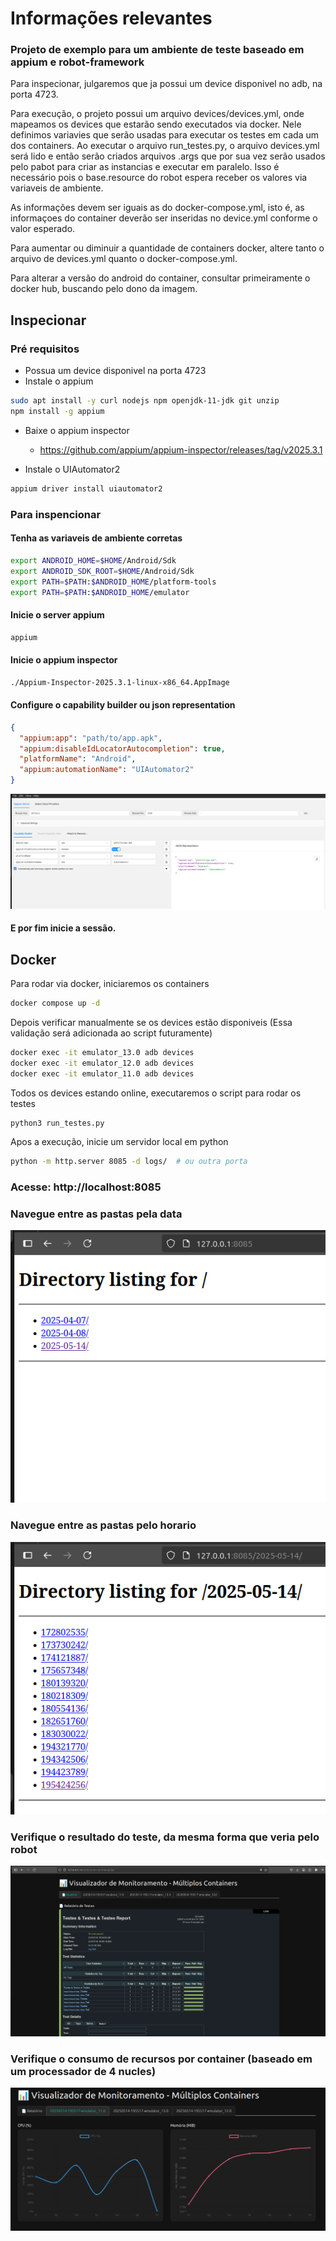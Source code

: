# Informações relevantes
### Projeto de exemplo para um ambiente de teste baseado em appium e robot-framework

Para inspecionar, julgaremos que ja possui um device disponivel no adb, na porta 4723.

Para execução, o projeto possui um arquivo devices/devices.yml, onde mapeamos os devices que estarão sendo executados via docker. Nele definimos variavies que serão usadas para executar os testes em cada um dos containers.
Ao executar  o arquivo run_testes.py, o arquivo devices.yml será lido e então serão criados arquivos .args que por sua vez serão usados pelo pabot para criar as instancias e executar em paralelo. Isso é necessário pois o base.resource do robot espera receber os valores via variaveis de ambiente.

As informações devem ser iguais as do docker-compose.yml, isto é, as informaçoes do container deverão ser inseridas no device.yml conforme o valor esperado.

Para aumentar ou diminuir a quantidade de containers docker, altere tanto o arquivo de devices.yml quanto o docker-compose.yml.

Para alterar a versão do android do container, consultar primeiramente o docker hub, buscando pelo dono da imagem.


## Inspecionar
### Pré requisitos
- Possua um device disponivel na porta 4723
- Instale o appium
```bash
sudo apt install -y curl nodejs npm openjdk-11-jdk git unzip
npm install -g appium
```
- Baixe o appium inspector
    - https://github.com/appium/appium-inspector/releases/tag/v2025.3.1

- Instale o UIAutomator2

```bash
appium driver install uiautomator2
```
### Para inspencionar
#### Tenha as variaveis de ambiente corretas
```bash
export ANDROID_HOME=$HOME/Android/Sdk
export ANDROID_SDK_ROOT=$HOME/Android/Sdk
export PATH=$PATH:$ANDROID_HOME/platform-tools
export PATH=$PATH:$ANDROID_HOME/emulator
```
#### Inicie o server appium
```bash
appium
```

#### Inicie o appium inspector
```bash
./Appium-Inspector-2025.3.1-linux-x86_64.AppImage 
```

#### Configure o capability builder ou json representation

```json
{
  "appium:app": "path/to/app.apk",
  "appium:disableIdLocatorAutocompletion": true,
  "platformName": "Android",
  "appium:automationName": "UIAutomator2"
}
```
![alt text](img-readme/image.png)

#### E por fim inicie a sessão.

## Docker
Para rodar via docker, iniciaremos os containers
```bash
docker compose up -d
```

Depois verificar manualmente se os devices estão disponiveis (Essa validação será adicionada ao script futuramente)
```bash
docker exec -it emulator_13.0 adb devices
docker exec -it emulator_12.0 adb devices
docker exec -it emulator_11.0 adb devices
```

Todos os devices estando online, executaremos o script para rodar os testes
```bash
python3 run_testes.py
```
Apos a execução, inicie um servidor local em python
```bash
python -m http.server 8085 -d logs/  # ou outra porta
```
### Acesse: http://localhost:8085

### Navegue entre as pastas pela data

![alt text](img-readme/image-1.png)

### Navegue entre as pastas pelo horario

![alt text](img-readme/image-2.png)

### Verifique o resultado do teste, da mesma forma que veria pelo robot

![alt text](img-readme/image-3.png)

### Verifique o consumo de recursos por container (baseado em um processador de 4 nucles)

![alt text](img-readme/image-4.png)

